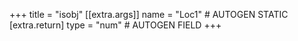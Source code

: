 +++
title = "isobj"
[[extra.args]]
name = "Loc1" # AUTOGEN STATIC
[extra.return]
type = "num" # AUTOGEN FIELD
+++